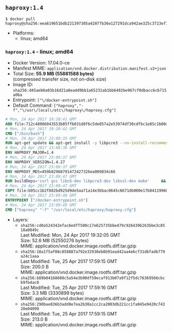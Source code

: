 ## `haproxy:1.4`

```console
$ docker pull haproxy@sha256:eea619651bdb221397305a42077b36e127291dca942ae325c3723ef1ff14c428
```

-	Platforms:
	-	linux; amd64

### `haproxy:1.4` - linux; amd64

-	Docker Version: 17.04.0-ce
-	Manifest MIME: `application/vnd.docker.distribution.manifest.v2+json`
-	Total Size: **55.9 MB (55881588 bytes)**  
	(compressed transfer size, not on-disk size)
-	Image ID: `sha256:d45aeb0a03b16d21a8ea4d9bb1a65231ab1bb6492be967cf0dbacc6cb715a0ba`
-	Entrypoint: `["\/docker-entrypoint.sh"]`
-	Default Command: `["haproxy","-f","\/usr\/local\/etc\/haproxy\/haproxy.cfg"]`

```dockerfile
# Mon, 24 Apr 2017 19:20:41 GMT
ADD file:712c48086043553b85ffb031d8f6c5de857a2e53974df30cdfbc1e85c1b00a25 in / 
# Mon, 24 Apr 2017 19:20:42 GMT
CMD ["/bin/bash"]
# Mon, 24 Apr 2017 23:08:35 GMT
RUN apt-get update && apt-get install -y libpcre3 --no-install-recommends && rm -rf /var/lib/apt/lists/*
# Mon, 24 Apr 2017 23:08:36 GMT
ENV HAPROXY_MAJOR=1.4
# Mon, 24 Apr 2017 23:08:37 GMT
ENV HAPROXY_VERSION=1.4.27
# Mon, 24 Apr 2017 23:08:37 GMT
ENV HAPROXY_MD5=459b82968791472427326ea009834c66
# Mon, 24 Apr 2017 23:09:47 GMT
RUN buildDeps='curl gcc libc6-dev libpcre3-dev libssl-dev make' 	&& set -x 	&& apt-get update && apt-get install -y $buildDeps --no-install-recommends && rm -rf /var/lib/apt/lists/* 	&& curl -SL "http://www.haproxy.org/download/${HAPROXY_MAJOR}/src/haproxy-${HAPROXY_VERSION}.tar.gz" -o haproxy.tar.gz 	&& echo "${HAPROXY_MD5}  haproxy.tar.gz" | md5sum -c 	&& mkdir -p /usr/src/haproxy 	&& tar -xzf haproxy.tar.gz -C /usr/src/haproxy --strip-components=1 	&& rm haproxy.tar.gz 	&& make -C /usr/src/haproxy 		TARGET=linux2628 		USE_PCRE=1 PCREDIR= 		USE_OPENSSL=1 		USE_ZLIB=1 		all 		install-bin 	&& mkdir -p /usr/local/etc/haproxy 	&& cp -R /usr/src/haproxy/examples/errorfiles /usr/local/etc/haproxy/errors 	&& rm -rf /usr/src/haproxy 	&& apt-get purge -y --auto-remove $buildDeps
# Mon, 24 Apr 2017 23:09:47 GMT
COPY file:b05cc1b2f882bd925d9de5aa71a14e3bbac0645c6671db000e17b84119960d72 in / 
# Mon, 24 Apr 2017 23:09:48 GMT
ENTRYPOINT ["/docker-entrypoint.sh"]
# Mon, 24 Apr 2017 23:09:49 GMT
CMD ["haproxy" "-f" "/usr/local/etc/haproxy/haproxy.cfg"]
```

-	Layers:
	-	`sha256:cd0a524342efac6edff500c17e625735bbe479c926439b263bbe3c8518a0849c`  
		Last Modified: Mon, 24 Apr 2017 19:32:05 GMT  
		Size: 52.6 MB (52550276 bytes)  
		MIME: application/vnd.docker.image.rootfs.diff.tar.gzip
	-	`sha256:18a1f5af08c858887a792e32930eb8b91ead42aa4e6cf31d6fadb779a24c1aaa`  
		Last Modified: Tue, 25 Apr 2017 17:59:15 GMT  
		Size: 200.0 B  
		MIME: application/vnd.docker.image.rootfs.diff.tar.gzip
	-	`sha256:b89b04168608c5a54e3b90df59ecaf913b07a9f12f5dc76369566cbcb9fb4ac0`  
		Last Modified: Tue, 25 Apr 2017 17:59:16 GMT  
		Size: 3.3 MB (3330899 bytes)  
		MIME: application/vnd.docker.image.rootfs.diff.tar.gzip
	-	`sha256:290bae836b3add8e7ea2b30a1cc2ca2003db221cc1fa045e9420c74320e04099`  
		Last Modified: Tue, 25 Apr 2017 17:59:15 GMT  
		Size: 213.0 B  
		MIME: application/vnd.docker.image.rootfs.diff.tar.gzip
